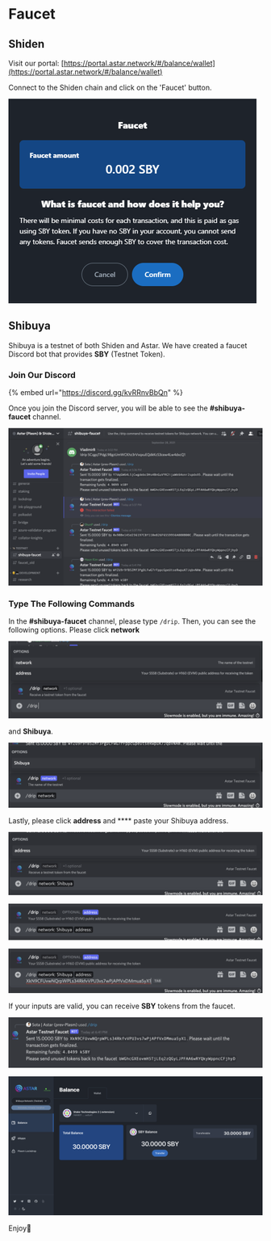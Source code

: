 # Faucet

## Shiden

Visit our portal: [https://portal.astar.network/#/balance/wallet](https://portal.astar.network/#/balance/wallet)

Connect to the Shiden chain and click on the 'Faucet' button.&#x20;

![SDN faucet](<../.gitbook/assets/image (110) (1).png>)

## Shibuya

Shibuya is a testnet of both Shiden and Astar. We have created a faucet Discord bot that provides **SBY** (Testnet Token).&#x20;

### Join Our Discord

{% embed url="https://discord.gg/kvRRnvBbQn" %}

Once you join the Discord server, you will be able to see the **#shibuya-faucet** channel.

![](../.gitbook/assets/screenshot-2021-09-28-at-6.09.52-pm.png)

### Type The Following Commands

In the **#shibuya-faucet** channel, please type `/drip`. Then, you can see the following options. Please click **network**

![](../.gitbook/assets/screenshot-2021-09-28-at-6.32.11-pm.png)

&#x20;and **Shibuya**.

![](../.gitbook/assets/screenshot-2021-09-28-at-6.34.17-pm.png)

Lastly, please click **address** and **** paste your Shibuya address.&#x20;

![](../.gitbook/assets/screenshot-2021-09-28-at-6.36.41-pm.png)

![](../.gitbook/assets/screenshot-2021-09-28-at-6.41.31-pm.png)

![](../.gitbook/assets/screenshot-2021-09-28-at-6.41.48-pm.png)

If your inputs are valid, you can receive **SBY** tokens from the faucet.

![](../.gitbook/assets/screenshot-2021-09-28-at-6.42.25-pm.png)

![](../.gitbook/assets/screenshot-2021-09-28-at-6.43.01-pm.png)

Enjoy🚀
